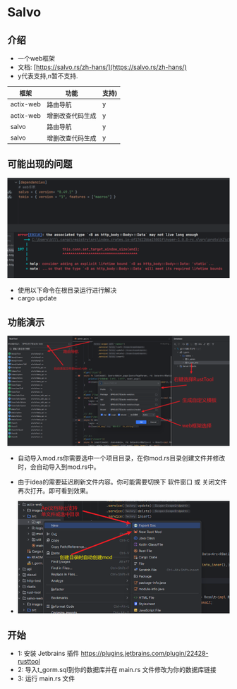 # Salvo

## 介绍

- 一个web框架
- 文档: [https://salvo.rs/zh-hans/](https://salvo.rs/zh-hans/)
- y代表支持,n暂不支持.

| 框架        | 功能       | 支持) |
|-----------|----------|-----|
| actix-web | 路由导航     | y   |
| actix-web | 增删改查代码生成 | y   |
| salvo     | 路由导航     | y   |
| salvo     | 增删改查代码生成 | y   |


## 可能出现的问题

![](images/err1.png)

- 使用以下命令在根目录运行进行解决
- cargo update

## 功能演示
![](images/doc.png)

- 自动导入mod.rs你需要选中一个项目目录，在你mod.rs目录创建文件并修改时，会自动导入到mod.rs中。
- 由于idea的需要延迟刷新文件内容。你可能需要切换下 软件窗口 或 关闭文件再次打开。即可看到效果。

- ![](images/doc1.png)

## 开始

- 1: 安装 Jetbrains 插件 https://plugins.jetbrains.com/plugin/22428-rusttool
- 2: 导入t_gorm.sql到你的数据库并在 main.rs 文件修改为你的数据库链接
- 3: 运行 main.rs 文件

